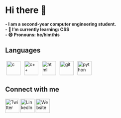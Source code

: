 # Hi there 👋
**- I am a second-year computer engineering student.**<br>
**- 🌱 I’m currently learning: CSS**<br>
**- 😄 Pronouns: he/him/his**<br>  
                        
<h2>Languages</h2>       
<p align="left">   
<a href="https://github.com/goutamthakur"><img alt="c" src="https://upload.wikimedia.org/wikipedia/commons/1/18/C_Programming_Language.svg" width="45" style="vertical-align:top; margin:4px"></a>
<a href="https://github.com/goutamthakur"><img alt="c++" src="https://upload.wikimedia.org/wikipedia/commons/1/18/ISO_C%2B%2B_Logo.svg" width="45" style="vertical-align:top; margin:4px"></a>
<a href="https://github.com/goutamthakur"><img alt="html" src="https://upload.wikimedia.org/wikipedia/commons/3/38/HTML5_Badge.svg" width="45" style="vertical-align:top; margin:4px"></a>
<a href="https://github.com/goutamthakur"><img alt="git" src="https://upload.wikimedia.org/wikipedia/commons/3/3f/Git_icon.svg" width="45" style="vertical-align:top; margin:4px"></a>
<a href="https://github.com/goutamthakur"><img alt="python" src="https://upload.wikimedia.org/wikipedia/commons/thumb/c/c3/Python-logo-notext.svg/1024px-Python-logo-notext.svg.png" width="45" style="vertical-align:top; margin:4px"></a>
</p>    
                                      
<h2>Connect with me</h2>   
<a href="https://twitter.com/goutamthakur25"><img alt ="Twitter" src="https://www.vectorlogo.zone/logos/twitter/twitter-tile.svg" width="45"></a>
<a href="https://www.linkedin.com/in/goutamthakur25/"><img alt="LinkedIn" src="https://www.vectorlogo.zone/logos/linkedin/linkedin-tile.svg" width="45"></a>
<a href="https://goutamthakur.com/"><img alt = "Website" src="https://cutewallpaper.org/24/world-wide-web-icon-png/1306025388.jpg" width="45"></a>   

